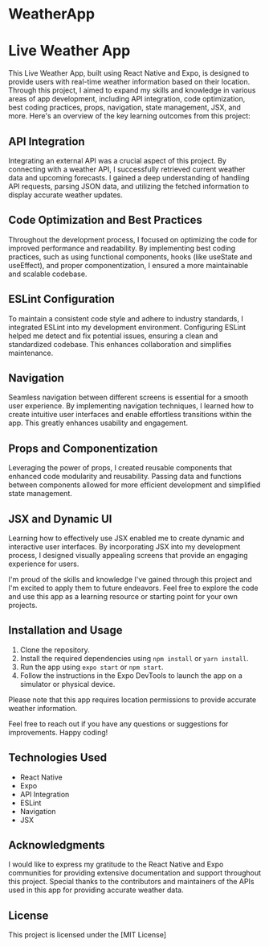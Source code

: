 # WeatherApp

# Live Weather App

This Live Weather App, built using React Native and Expo, is designed to provide users with real-time weather information based on their location. Through this project, I aimed to expand my skills and knowledge in various areas of app development, including API integration, code optimization, best coding practices, props, navigation, state management, JSX, and more. Here's an overview of the key learning outcomes from this project:

## API Integration
Integrating an external API was a crucial aspect of this project. By connecting with a weather API, I successfully retrieved current weather data and upcoming forecasts. I gained a deep understanding of handling API requests, parsing JSON data, and utilizing the fetched information to display accurate weather updates.

## Code Optimization and Best Practices
Throughout the development process, I focused on optimizing the code for improved performance and readability. By implementing best coding practices, such as using functional components, hooks (like useState and useEffect), and proper componentization, I ensured a more maintainable and scalable codebase.

## ESLint Configuration
To maintain a consistent code style and adhere to industry standards, I integrated ESLint into my development environment. Configuring ESLint helped me detect and fix potential issues, ensuring a clean and standardized codebase. This enhances collaboration and simplifies maintenance.

## Navigation
Seamless navigation between different screens is essential for a smooth user experience. By implementing navigation techniques, I learned how to create intuitive user interfaces and enable effortless transitions within the app. This greatly enhances usability and engagement.

## Props and Componentization
Leveraging the power of props, I created reusable components that enhanced code modularity and reusability. Passing data and functions between components allowed for more efficient development and simplified state management.

## JSX and Dynamic UI
Learning how to effectively use JSX enabled me to create dynamic and interactive user interfaces. By incorporating JSX into my development process, I designed visually appealing screens that provide an engaging experience for users.

I'm proud of the skills and knowledge I've gained through this project and I'm excited to apply them to future endeavors. Feel free to explore the code and use this app as a learning resource or starting point for your own projects.

## Installation and Usage
1. Clone the repository.
2. Install the required dependencies using `npm install` or `yarn install`.
3. Run the app using `expo start` or `npm start`.
4. Follow the instructions in the Expo DevTools to launch the app on a simulator or physical device.

Please note that this app requires location permissions to provide accurate weather information.

Feel free to reach out if you have any questions or suggestions for improvements. Happy coding!

## Technologies Used
- React Native
- Expo
- API Integration
- ESLint
- Navigation
- JSX

## Acknowledgments
I would like to express my gratitude to the React Native and Expo communities for providing extensive documentation and support throughout this project. Special thanks to the contributors and maintainers of the APIs used in this app for providing accurate weather data.

## License
This project is licensed under the [MIT License]
